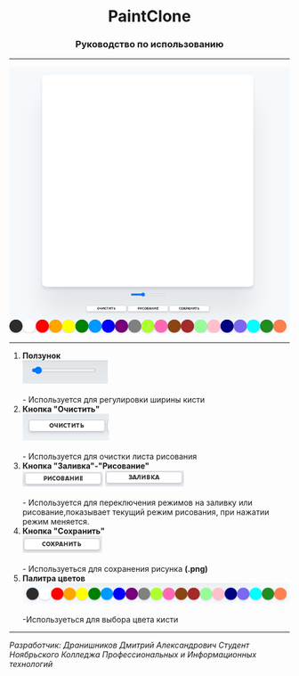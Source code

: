 
<h1 align="center"> PaintClone </h1>
<h3 align="center"> Руководство по использованию </h3>

---

![Визуализация](paintclone.png)

---

1)  <b>Ползунок</b>
<br>![Визуализация](Slider.png)</br>
<br>- Используется для регулировки ширины кисти</br>
2) <b> Кнопка "Очистить"</b>
<br>![Визуализация](Clear.png)</br>
<br>- Используется для очистки листа рисования</br>
3) <b> Кнопка "Заливка"-"Рисование"</b>
<br>![Визуализация](Draving.png) ![Визуализация](Pouring.png)</br>
<br>- Используется для переключения режимов на заливку или рисование,показывает текущий режим рисования, при нажатии режим меняется.</br>
4) <b> Кнопка "Сохранить"</b>
<br>![Визуализация](Save.png)</br>
<br>- Используеться для сохранения рисунка <b>(.png)</b></br>
5) <b>Палитра цветов</b>
<br>![Визуализация](Palette.png)</br>
<br>-Используеться для выбора цвета кисти</br>
___
<i>Разработчик: Дранишников Дмитрий Александрович
Студент Ноябрьского Колледжа Профессиональных и Информационных технологий
</i>
